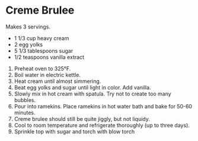# Creme Brulee

Makes 3 servings.

- 1 1/3 cup heavy cream
- 2 egg yolks
- 5 1/3 tablespoons sugar
- 1/2 teaspoons vanilla extract

1. Preheat oven to 325&deg;F.
2. Boil water in electric kettle.
3. Heat cream until almost simmering.
4. Beat egg yolks and sugar until light in color. Add vanilla.
5. Slowly mix in hot cream with spatula. Try not to create too many bubbles.
6. Pour into ramekins. Place ramekins in hot water bath and bake for 50-60 minutes.
7. Creme brulee should still be quite jiggly, but not liquidy.
8. Cool to room temperature and refrigerate thoroughly (up to three days).
9. Sprinkle top with sugar and torch with blow torch